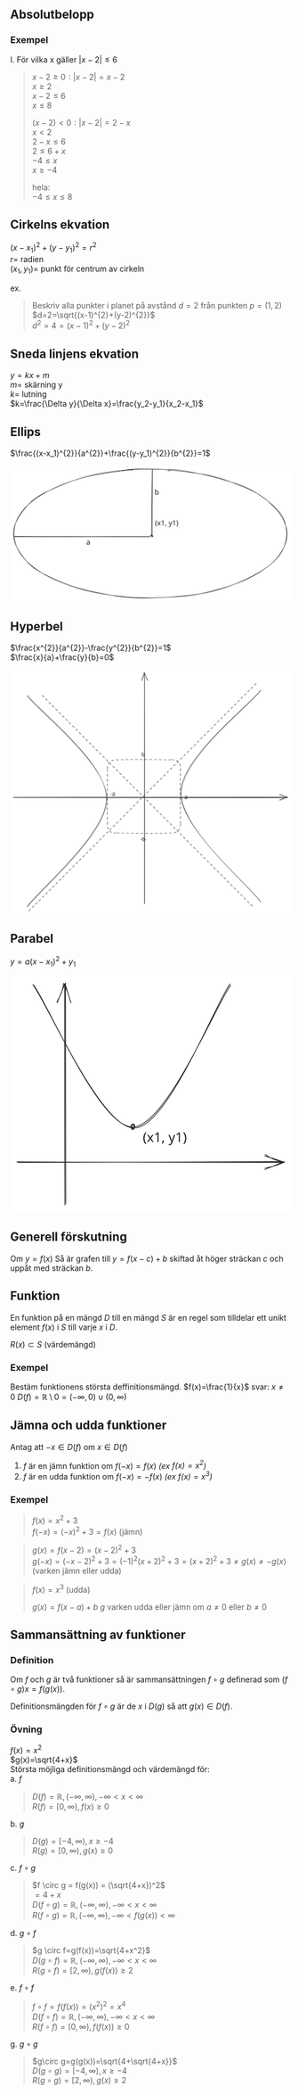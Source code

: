 ## Absolutbelopp

### Exempel

I. För vilka x gäller $|x-2|\le 6$  
> $x-2\ge 0: |x-2|=x-2$  
> $x\ge2$  
> $x-2 \le 6$  
> $x\le8$  
>   
> $(x-2)<0: |x-2|=2-x$  
> $x<2$  
> $2-x\le6$  
> $2\le 6+x$  
> $-4\le x$  
> $x\ge -4$
>   
> hela:  
> $-4\le x\le 8$  

## Cirkelns ekvation

$(x-x_1)^2+(y-y_1)^2=r^2$  
$r=$ radien  
$(x_1,y_1)=$ punkt för centrum av cirkeln  

ex.
> Beskriv alla punkter i planet på avstånd $d=2$ från punkten $p=(1,2)$  
> $d=2=\sqrt{(x-1)^{2}+(y-2)^{2}}$  
> $d^{2}=4=(x-1)^{2}+(y-2)^{2}$  

## Sneda linjens ekvation

$y=kx+m$  
$m=$ skärning y  
$k=$ lutning  
$k=\frac{\Delta y}{\Delta x}=\frac{y_2-y_1}{x_2-x_1}$  

## Ellips

$\frac{(x-x_1)^{2}}{a^{2}}+\frac{(y-y_1)^{2}}{b^{2}}=1$  

![](/Excalidraw/Drawing2023-09-0410.26.57.excalidraw.svg)  

## Hyperbel

$\frac{x^{2}}{a^{2}}-\frac{y^{2}}{b^{2}}=1$  
$\frac{x}{a}+\frac{y}{b}=0$  

![](/Excalidraw/Drawing2023-09-0410.32.05.excalidraw.svg)  

## Parabel

$y=a(x-x_1)^{2}+y_1$  

![](/Excalidraw/Drawing2023-09-0410.39.50.excalidraw.svg)  


## Generell förskutning

Om $y=f(x)$
Så är grafen till $y=f(x-c)+b$ skiftad åt höger sträckan $c$ och uppåt med sträckan $b$.  

## Funktion

En funktion på en mängd $D$ till en mängd $S$ är en regel som tilldelar ett unikt element $f(x)$ i $S$ till varje $x$ i $D$.  

$R(x) \subset S$ (värdemängd)  

### Exempel

Bestäm funktionens största deffinitionsmängd.
$f(x)=\frac{1}{x}$
svar: $x\ne 0$
$D(f)=\mathbb{R} \setminus 0= (-\infty,0)\cup(0,\infty)$  

## Jämna och udda funktioner

Antag att $-x \in D(f)$ om $x\in D(f)$  
1) $f$ är en jämn funktion om $f(-x)=f(x)$ _(ex $f(x)=x^2$)_  
2) $f$ är en udda funktion om $f(-x)=-f(x)$ _(ex $f(x)=x^3$)_  

### Exempel

> $f(x)=x^{2}+3$  
> $f(-x)=(-x)^{2}+3=f(x)$ (jämn)  


> $g(x)=f(x-2)=(x-2)^{2}+3$  
> $g(-x)=(-x-2)^{2}+3=(-1)^{2}(x+2)^{2}+3=(x+2)^{2}+3\ne g(x) \ne -g(x)$ (varken jämn eller udda)  


> $f(x)=x^{3}$ (udda)  
>   
> $g(x)=f(x-a)+b$
> $g$ varken udda eller jämn om $a\ne0$ eller $b\ne0$  

## Sammansättning av funktioner

### Definition

Om $f$ och $g$ är två funktioner så är sammansättningen $f \circ g$ definerad som $(f\circ g)x = f(g(x))$.  

Definitionsmängden för $f \circ g$ är de $x$ i $D(g)$ så att $g(x)\in D(f)$.  

### Övning
$f(x)=x^2$  
$g(x)=\sqrt{4+x}$  
Största möjliga definitionsmängd och värdemängd för:  
a. $f$  
> $D(f)=\mathbb{R},(-\infty,\infty), -\infty<x<\infty$  
> $R(f)=[0,\infty), f(x)\ge 0$  

b. $g$  
> $D(g)=[-4,\infty), x\ge -4$  
> $R(g)=[0,\infty), g(x)\ge 0$  

c. $f \circ g$  
> $f \circ g = f(g(x)) = (\sqrt{4+x})^2$  
> $= 4+x$  
> $D(f \circ g)=\mathbb{R},(-\infty,\infty),-\infty<x<\infty$  
> $R(f\circ g)=\mathbb{R},(-\infty,\infty),-\infty<f(g(x))<\infty$  

d. $g \circ f$  
> $g \circ f=g(f(x))=\sqrt{4+x^2}$  
> $D(g\circ f)=\mathbb{R},(-\infty,\infty),-\infty<x<\infty$  
> $R(g \circ f)=[2,\infty),g(f(x))\ge 2$  

e. $f\circ f$  
> $f\circ f=f(f(x))=(x^2)^2=x^4$  
> $D(f \circ f)=\mathbb{R},(-\infty,\infty), -\infty<x<\infty$  
> $R(f \circ f)=[0,\infty), f(f(x))\ge 0$  

g. $g\circ g$  
> $g\circ g=g(g(x))=\sqrt{4+\sqrt{4+x}}$  
> $D(g \circ g)=[-4,\infty), x\ge -4$  
> $R(g \circ g)=[2,\infty), g(x)\ge 2$  

